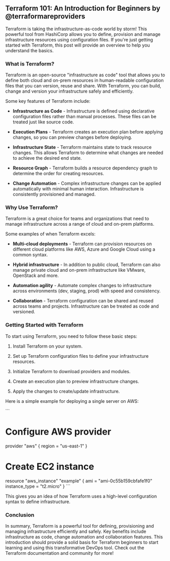 <h2>Terraform 101: An Introduction for Beginners by @terraformareproviders</h2>
<p>Terraform is taking the infrastructure-as-code world by storm! This powerful tool from HashiCorp allows you to define, provision and manage infrastructure resources using configuration files. If you're just getting started with Terraform, this post will provide an overview to help you understand the basics.</p>
<h3>What is Terraform?</h3>
<p>Terraform is an open-source "infrastructure as code" tool that allows you to define both cloud and on-prem resources in human-readable configuration files that you can version, reuse and share. With Terraform, you can build, change and version your infrastructure safely and efficiently.</p>
<p>Some key features of Terraform include:</p>
<ul>
<li>
<p><strong>Infrastructure as Code</strong> - Infrastructure is defined using declarative configuration files rather than manual processes. These files can be treated just like source code.</p>
</li>
<li>
<p><strong>Execution Plans</strong> - Terraform creates an execution plan before applying changes, so you can preview changes before deploying.</p>
</li>
<li>
<p><strong>Infrastructure State</strong> - Terraform maintains state to track resource changes. This allows Terraform to determine what changes are needed to achieve the desired end state.</p>
</li>
<li>
<p><strong>Resource Graph</strong> - Terraform builds a resource dependency graph to determine the order for creating resources.</p>
</li>
<li>
<p><strong>Change Automation</strong> - Complex infrastructure changes can be applied automatically with minimal human interaction. Infrastructure is consistently provisioned and managed.</p>
</li>
</ul>
<h3>Why Use Terraform?</h3>
<p>Terraform is a great choice for teams and organizations that need to manage infrastructure across a range of cloud and on-prem platforms.</p>
<p>Some examples of when Terraform excels:</p>
<ul>
<li>
<p><strong>Multi-cloud deployments</strong> - Terraform can provision resources on different cloud platforms like AWS, Azure and Google Cloud using a common syntax.</p>
</li>
<li>
<p><strong>Hybrid infrastructure</strong> - In addition to public cloud, Terraform can also manage private cloud and on-prem infrastructure like VMware, OpenStack and more.</p>
</li>
<li>
<p><strong>Automation agility</strong> - Automate complex changes to infrastructure across environments (dev, staging, prod) with speed and consistency.</p>
</li>
<li>
<p><strong>Collaboration</strong> - Terraform configuration can be shared and reused across teams and projects. Infrastructure can be treated as code and versioned.</p>
</li>
</ul>
<h3>Getting Started with Terraform</h3>
<p>To start using Terraform, you need to follow these basic steps:</p>
<ol>
<li>
<p>Install Terraform on your system.</p>
</li>
<li>
<p>Set up Terraform configuration files to define your infrastructure resources.</p>
</li>
<li>
<p>Initialize Terraform to download providers and modules.</p>
</li>
<li>
<p>Create an execution plan to preview infrastructure changes.</p>
</li>
<li>
<p>Apply the changes to create/update infrastructure. </p>
</li>
</ol>
<p>Here is a simple example for deploying a single server on AWS:</p>
<p>```</p>
<h1>Configure AWS provider</h1>
<p>provider "aws" {
  region = "us-east-1"
}</p>
<h1>Create EC2 instance</h1>
<p>resource "aws_instance" "example" {
  ami           = "ami-0c55b159cbfafe1f0" 
  instance_type = "t2.micro"
}
```</p>
<p>This gives you an idea of how Terraform uses a high-level configuration syntax to define infrastructure.</p>
<h3>Conclusion</h3>
<p>In summary, Terraform is a powerful tool for defining, provisioning and managing infrastructure efficiently and safely. Key benefits include infrastructure as code, change automation and collaboration features. This introduction should provide a solid basis for Terraform beginners to start learning and using this transformative DevOps tool. Check out the Terraform documentation and community for more!</p>